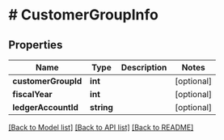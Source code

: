 # # CustomerGroupInfo

## Properties

Name | Type | Description | Notes
------------ | ------------- | ------------- | -------------
**customerGroupId** | **int** |  | [optional] 
**fiscalYear** | **int** |  | [optional] 
**ledgerAccountId** | **string** |  | [optional] 

[[Back to Model list]](../../README.md#documentation-for-models) [[Back to API list]](../../README.md#documentation-for-api-endpoints) [[Back to README]](../../README.md)



